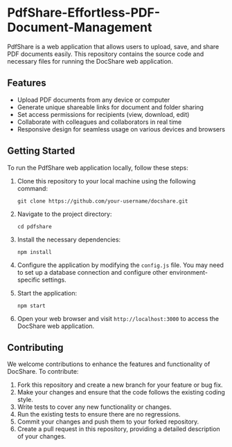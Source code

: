 # PdfShare-Effortless-PDF-Document-Management

PdfShare is a web application that allows users to upload, save, and share PDF documents easily. This repository contains the source code and necessary files for running the DocShare web application.

## Features

- Upload PDF documents from any device or computer
- Generate unique shareable links for document and folder sharing
- Set access permissions for recipients (view, download, edit)
- Collaborate with colleagues and collaborators in real time
- Responsive design for seamless usage on various devices and browsers

## Getting Started

To run the PdfShare web application locally, follow these steps:

1. Clone this repository to your local machine using the following command:
   ```
   git clone https://github.com/your-username/docshare.git
   ```

2. Navigate to the project directory:
   ```
   cd pdfshare
   ```

3. Install the necessary dependencies:
   ```
   npm install
   ```

4. Configure the application by modifying the `config.js` file. You may need to set up a database connection and configure other environment-specific settings.

5. Start the application:
   ```
   npm start
   ```

6. Open your web browser and visit `http://localhost:3000` to access the DocShare web application.

## Contributing

We welcome contributions to enhance the features and functionality of DocShare. To contribute:

1. Fork this repository and create a new branch for your feature or bug fix.
2. Make your changes and ensure that the code follows the existing coding style.
3. Write tests to cover any new functionality or changes.
4. Run the existing tests to ensure there are no regressions.
5. Commit your changes and push them to your forked repository.
6. Create a pull request in this repository, providing a detailed description of your changes.
